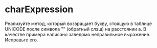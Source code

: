# charExpression
Реализуйте метод, который возвращает букву, стоящую в таблице UNICODE после символа "\" (обратный слэш) на расстоянии a.
В качестве примера написано заведомо неправильное выражение. Исправьте его.
